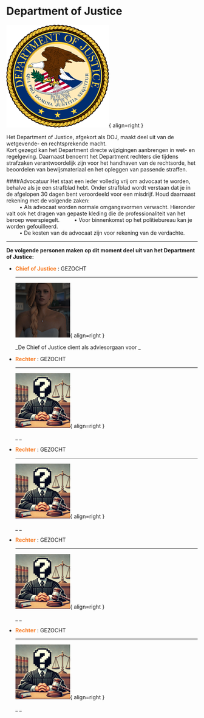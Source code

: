 # Department of Justice

![Image title](img/doj.webp){ align=right }

Het Department of Justice, afgekort als DOJ, maakt deel uit van de wetgevende- en rechtsprekende macht.  
Kort gezegd kan het Department directe wijzigingen aanbrengen in wet- en regelgeving. Daarnaast benoemt 
het Department rechters die tijdens strafzaken verantwoordelijk zijn voor het handhaven 
van de rechtsorde, het beoordelen van bewijsmateriaal en het opleggen van passende straffen.


####Advocatuur
Het staat een ieder volledig vrij om advocaat te worden, behalve als je een strafblad hebt. Onder strafblad wordt verstaan dat je in de afgelopen 30 dagen bent veroordeeld voor een misdrijf. Houd daarnaast rekening met de volgende zaken:  
&ensp; &nbsp; &nbsp; &nbsp; • Als advocaat worden normale omgangsvormen verwacht. Hieronder valt ook het dragen van gepaste kleding die de professionaliteit van het beroep weerspiegelt.
&ensp; &nbsp; &nbsp; &nbsp; • Voor binnenkomst op het politiebureau kan je worden gefouilleerd.        
&ensp; &nbsp; &nbsp; &nbsp; • De kosten van de advocaat zijn voor rekening van de verdachte.  


 

---

__De volgende personen maken op dit moment deel uit van het Department of Justice:__

<div class="grid cards" markdown>

-   <span style="color: #f87c24;">__Chief of Justice__</span> : GEZOCHT

    ---

    ![Image title](img/mayor.webp){ align=right }

    _De Chief of Justice dient als adviesorgaan voor _ 

</div>


<div class="grid cards" markdown>

-   <span style="color: #f87c24;">__Rechter__</span> : GEZOCHT

    ---

    ![Image title](img/rechter.webp){ align=right }

    _ _

-   <span style="color: #f87c24;">__Rechter__</span> : GEZOCHT

    ---

    ![Image title](img/rechter.webp){ align=right }

    _ _

</div>


<div class="grid cards" markdown>

-   <span style="color: #f87c24;">__Rechter__</span> : GEZOCHT

    ---

    ![Image title](img/rechter.webp){ align=right }

    _ _

-   <span style="color: #f87c24;">__Rechter__</span> : GEZOCHT

    ---

    ![Image title](img/rechter.webp){ align=right }

    _ _

</div>
